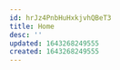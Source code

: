 ```yaml
---
id: hrJz4PnbHuHxkjvhQBeT3
title: Home
desc: ''
updated: 1643268249555
created: 1643268249555
---
```


